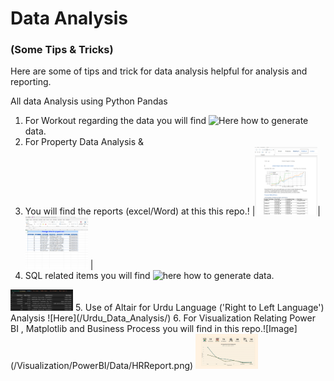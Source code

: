
# Data Analysis 
### (Some Tips & Tricks)

Here are some of tips and trick for data analysis helpful for analysis and reporting.

All data Analysis using Python Pandas 

1. For Workout regarding the data you will find ![Here](/Data_Generation/) how to generate data.
2. For Property Data Analysis & 
3. You will find the reports (excel/Word) at this this repo.!
|<img src="/Reports(MS-Excel&Word)/Data/Matplotlib/ReportPic.png" alt="Word Documnet" width="100"/>|
<img src="/Reports(MS-Excel&Word)/Data/Matplotlib/ExcelReport.PNG" alt="Excel Report" width="100"/> |
4. SQL related items you will find ![here](/SQL/) how to generate data.
 <img src="/SQL/Output.PNG" alt="Word Documnet" width="100"/>   
5. Use of Altair for Urdu Language ('Right to Left Language') Analysis ![Here](/Urdu_Data_Analysis/)
6. For Visualization Relating Power BI , Matplotlib and Business Process you will find in this repo.![Image](/Visualization/PowerBI/Data/HRReport.png)
<img src="/Visualization/PowerBI/Data/HRReport.png" alt="HR Report" width="100"/>
    
    





